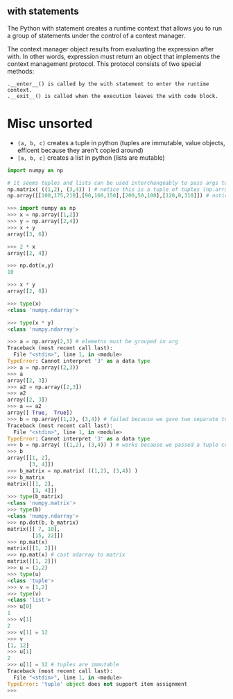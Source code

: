 ## with statements

The Python with statement creates a runtime context that allows you to run a
group of statements under the control of a context manager.

The context manager object results from evaluating the expression after with. In
other words, expression must return an object that implements the context
management protocol. This protocol consists of two special methods:

    .__enter__() is called by the with statement to enter the runtime context.
    .__exit__() is called when the execution leaves the with code block.


# Misc unsorted

* `(a, b, c)` creates a tuple in python (tuples are immutable, value objects, efficent because they aren't copied around)
* `[a, b, c]` creates a list in python (lists are mutable)


```python
import numpy as np

# it seems tuples and lists can be used interchangeably to pass args to numpy functions
np.matrix( ((1,2), (3,4)) ) # notice this is a tuple of tuples (np.array expects one arg)
np.array([[100,175,210],[90,160,150],[200,50,100],[120,0,310]]) # notice this is a list of lists (np.array expects one arg)

```

```python
>>> import numpy as np
>>> x = np.array([1,2])
>>> y = np.array([2,4])
>>> x + y
array([3, 6])

>>> 2 * x
array([2, 4])

>>> np.dot(x,y)
10

>>> x * y
array([2, 8])

>>> type(x)
<class 'numpy.ndarray'>

>>> type(x * y)
<class 'numpy.ndarray'>

>>> a = np.array(2,3) # elemetns must be grouped in arg
Traceback (most recent call last):
  File "<stdin>", line 1, in <module>
TypeError: Cannot interpret '3' as a data type
>>> a = np.array((2,3))
>>> a
array([2, 3])
>>> a2 = np.array([2,3])
>>> a2
array([2, 3])
>>> a == a2
array([ True,  True])
>>> b = np.array((1,2), (3,4)) # failed because we gave two separate tuples
Traceback (most recent call last):
  File "<stdin>", line 1, in <module>
TypeError: Cannot interpret '3' as a data type
>>> b = np.array( ((1,2), (3,4)) ) # works because we passed a tuple containing two tuples
>>> b
array([[1, 2],
       [3, 4]])
>>> b_matrix = np.matrix( ((1,2), (3,4)) )
>>> b_matrix
matrix([[1, 2],
        [3, 4]])
>>> type(b_matrix)
<class 'numpy.matrix'>
>>> type(b)
<class 'numpy.ndarray'>
>>> np.dot(b, b_matrix)
matrix([[ 7, 10],
        [15, 22]])
>>> np.mat(x)
matrix([[1, 2]])
>>> np.mat(x) # cast ndarray to matrix
matrix([[1, 2]])
>>> u = (1,2)
>>> type(u)
<class 'tuple'>
>>> v = [1,2]
>>> type(v)
<class 'list'>
>>> u[0]
1
>>> v[1]
2
>>> v[1] = 12
>>> v
[1, 12]
>>> u[1]
2
>>> u[1] = 12 # tuples are immutable
Traceback (most recent call last):
  File "<stdin>", line 1, in <module>
TypeError: 'tuple' object does not support item assignment
>>>
```
